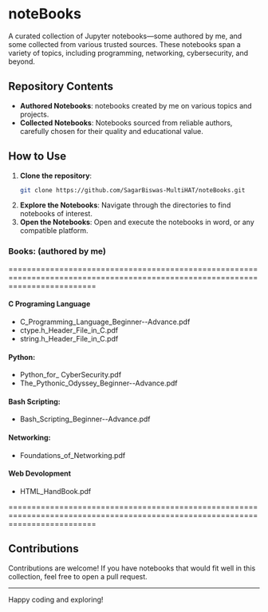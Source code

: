 
# noteBooks

A curated collection of Jupyter notebooks—some authored by me, and some collected from various trusted sources. These notebooks span a variety of topics, including programming, networking, cybersecurity, and beyond.

## Repository Contents

- **Authored Notebooks**: notebooks created by me on various topics and projects.
- **Collected Notebooks**: Notebooks sourced from reliable authors, carefully chosen for their quality and educational value.

## How to Use

1. **Clone the repository**:
   ```bash
   git clone https://github.com/SagarBiswas-MultiHAT/noteBooks.git
   ```
2. **Explore the Notebooks**:
   Navigate through the directories to find notebooks of interest.
3. **Open the Notebooks**:
   Open and execute the notebooks in word, or any compatible platform.



### Books: (authored by me)
===============================================================================================================================
#### C Programing Language 
- C_Programming_Language_Beginner--Advance.pdf
- ctype.h_Header_File_in_C.pdf
- string.h_Header_File_in_C.pdf

#### Python: 
- Python_for_ CyberSecurity.pdf
- The_Pythonic_Odyssey_Beginner--Advance.pdf
  
#### Bash Scripting: 
- Bash_Scripting_Beginner--Advance.pdf
  

#### Networking: 
- Foundations_of_Networking.pdf

#### Web Devolopment
- HTML_HandBook.pdf

===============================================================================================================================

## Contributions

Contributions are welcome! If you have notebooks that would fit well in this collection, feel free to open a pull request.

---

Happy coding and exploring!

